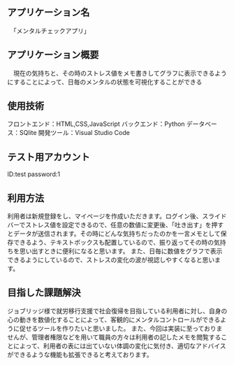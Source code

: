 
## アプリケーション名　
　「メンタルチェックアプリ」


## アプリケーション概要　
　現在の気持ちと、その時のストレス値をメモ書きしてグラフに表示できるようにすることによって、日毎のメンタルの状態を可視化することができる

## 使用技術
フロントエンド：HTML,CSS,JavaScript
バックエンド：Python
データベース：SQlite
開発ツール：Visual Studio Code

## テスト用アカウント　
ID:test  password:1 

## 利用方法
利用者は新規登録をし、マイページを作成いただきます。ログイン後、スライドバーでストレス値を設定できるので、任意の数値に変更後、「吐き出す」を押すとデータが送信されます。その時にどんな気持ちだったのかを一言メモとして保存できるよう、テキストボックスも配置しているので、振り返ってその時の気持ちを思い出すときに便利になると思います。
また、日毎に数値をグラフで表示できるようにしているので、ストレスの変化の波が視認しやすくなると思います。

## 目指した課題解決
ジョブリッジ様で就労移行支援で社会復帰を目指している利用者に対し、自身の心の動きを数値化することによって、客観的にメンタルコントロールができるように促せるツールを作りたいと思いました。
また、今回は実装に至っておりませんが、管理者権限などを用いて職員の方々は利用者の記したメモを閲覧することによって、利用者の表には出ていない体調の変化に気付き、適切なアドバイスができるような機能も拡張できると考えております。
